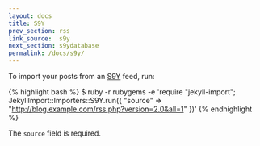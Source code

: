 ```yaml
---
layout: docs
title: S9Y
prev_section: rss
link_source:  s9y
next_section: s9ydatabase
permalink: /docs/s9y/
---
```


To import your posts from an [S9Y](http://www.s9y.org) feed, run:

{% highlight bash %}
$ ruby -r rubygems -e 'require "jekyll-import";
    JekyllImport::Importers::S9Y.run({
      "source" => "http://blog.example.com/rss.php?version=2.0&all=1"
    })'
{% endhighlight %}

The `source` field is required.
